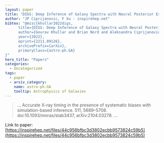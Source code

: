 ```yaml
---
layout: paper
title: "DIGS: Deep Inference of Galaxy Spectra with Neural Posterior Estimation"
author: "JP Ciprijanovic, F Xu - inspirehep.net"
bibtex: "@misc{khullar2022digs,
      title={DIGS: Deep Inference of Galaxy Spectra with Neural Posterior Estimation}, 
      author={Gourav Khullar and Brian Nord and Aleksandra Ciprijanovic and Jason Poh and Fei Xu},
      year={2022},
      eprint={2211.09126},
      archivePrefix={arXiv},
      primaryClass={astro-ph.GA}
}"
hero_title: "Papers"
categories:
  - Uncategorized
tags:
  - paper
  - arxiv_category:
    name: astro-ph.GA
    tooltip: Astrophysics of Galaxies
---
```

>… Accurate X-ray timing in the presence of systematic biases with simulation-based inference. 511, 5689–5708. doi:10.1093/mnras/stab3437, arXiv:2104.03278. …

Link to paper: [https://inspirehep.net/files/44c956bfbc3d3802ecbb9573824c59b5](https://inspirehep.net/files/44c956bfbc3d3802ecbb9573824c59b5)


